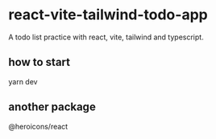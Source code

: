 # react-vite-tailwind-todo-app
A todo list practice with react, vite, tailwind and typescript.

## how to start

yarn dev

## another package

@heroicons/react